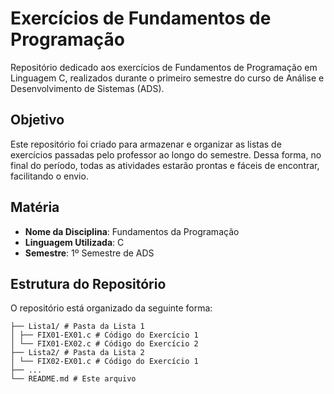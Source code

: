 # Exercícios de Fundamentos de Programação

Repositório dedicado aos exercícios de Fundamentos de Programação em Linguagem C, realizados durante o primeiro semestre do curso de Análise e Desenvolvimento de Sistemas (ADS).

## Objetivo

Este repositório foi criado para armazenar e organizar as listas de exercícios passadas pelo professor ao longo do semestre. Dessa forma, no final do período, todas as atividades estarão prontas e fáceis de encontrar, facilitando o envio.

## Matéria

- **Nome da Disciplina**: Fundamentos da Programação
- **Linguagem Utilizada**: C
- **Semestre**: 1º Semestre de ADS

## Estrutura do Repositório

O repositório está organizado da seguinte forma:
```plaintext
├── Lista1/ # Pasta da Lista 1
│ ├── FIX01-EX01.c # Código do Exercício 1
│ └── FIX01-EX02.c # Código do Exercício 2
├── Lista2/ # Pasta da Lista 2
│ └── FIX02-EX01.c # Código do Exercício 1
├── ...
└── README.md # Este arquivo
```